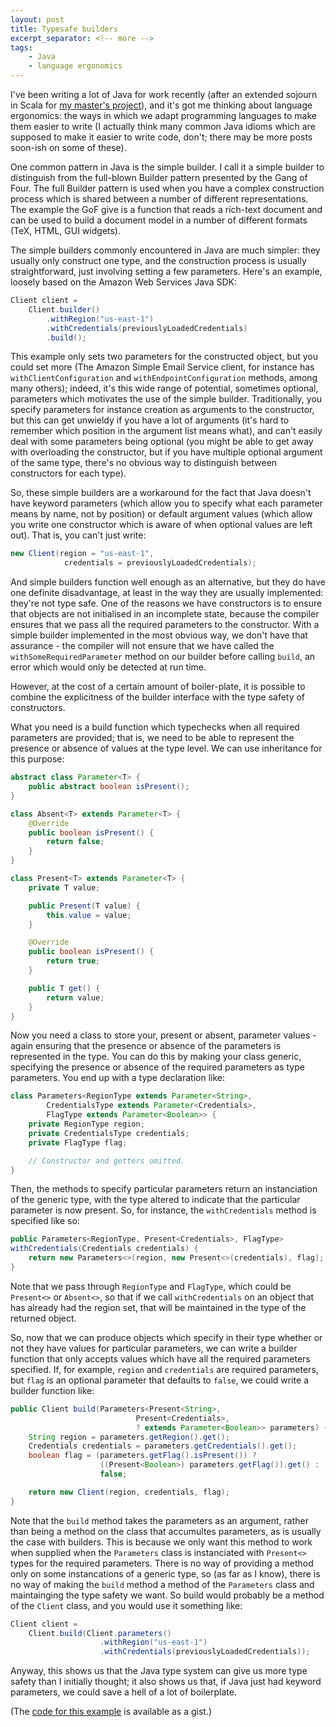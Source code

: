 ```yaml
---
layout: post
title: Typesafe builders
excerpt_separator: <!-- more -->
tags: 
    - Java
    - language ergonomics
---
```


I've been writing a lot of Java for work recently (after an extended sojourn
in Scala for [my master's project](https://github.com/culturedsys/lucida)),
and it's got me thinking about language ergonomics: the ways in which we adapt
programming languages to make them easier to write (I actually think many
common Java idioms which are supposed to make it easier to write code, don't;
there may be more posts soon-ish on some of these).

One common pattern in Java is the simple builder. I call it a simple builder
to distinguish from the full-blown Builder pattern presented by the Gang of
Four. The full Builder pattern is used when you have a complex construction
process which is shared between a number of different representations. The
example the GoF give is a function that reads a rich-text document and can be
used to build a document model in a number of different formats (TeX, HTML,
GUI widgets).

The simple builders commonly encountered in Java are much simpler: they
usually only construct one type, and the construction process is usually
straightforward, just involving setting a few parameters.<!-- more --> Here's
an example, loosely based on the Amazon Web Services Java SDK:

```java
Client client = 
    Client.builder()
        .withRegion("us-east-1")
        .withCredentials(previouslyLoadedCredentials)
        .build();
```

This example only sets two parameters for the constructed object, but you could
set more (The Amazon Simple Email Service client, for instance has
`withClientConfiguration` and `withEndpointConfiguration` methods, among many
others); indeed, it's this wide range of potential, sometimes optional,
parameters which motivates the use of the simple builder. Traditionally, you
specify parameters for instance creation as arguments to the constructor, but
this can get unwieldy if you have a lot of arguments (it's hard to remember
which position in the argument list means what), and can't easily deal with
some parameters being optional (you might be able to get away with overloading
the constructor, but if you have multiple optional argument of the same type,
there's no obvious way to distinguish between constructors for each type).

So, these simple builders are a workaround for the fact that Java doesn't have
keyword parameters (which allow you to specify what each parameter means by
name, not by position) or default argument values (which allow you write one
constructor which is aware of when optional values are left out). That is, you
can't just write:

```scala
new Client(region = "us-east-1", 
            credentials = previouslyLoadedCredentials);
```

And simple builders function well enough as an alternative, but they do have
one definite disadvantage, at least in the way they are usually implemented:
they're not type safe. One of the reasons we have constructors is to ensure
that objects are not initialised in an incomplete state, because the compiler
ensures that we pass all the required parameters to the constructor. With a
simple builder implemented in the most obvious way, we don't have that
assurance - the compiler will not ensure that we have called the
`withSomeRequiredParameter` method on our builder before calling `build`, an
error which would only be detected at run time.

However, at the cost of a certain amount of boiler-plate, it is possible to 
combine the explicitness of the builder interface with the type safety of
constructors.

What you need is a build function which typechecks when all required 
parameters are provided; that is, we need to be able to represent the presence 
or absence of values at the type level. We can use inheritance for this purpose:

```java
abstract class Parameter<T> { 
    public abstract boolean isPresent();
}

class Absent<T> extends Parameter<T> { 
    @Override
    public boolean isPresent() {
        return false;
    }
}

class Present<T> extends Parameter<T> {
    private T value;

    public Present(T value) {
        this.value = value;
    }

    @Override
    public boolean isPresent() {
        return true;
    }

    public T get() {
        return value;
    }
}
```

Now you need a class to store your, present or absent, parameter values - 
again ensuring that the presence or absence of the parameters is represented 
in the type. You can do this by making your class generic, specifying the 
presence or absence of the required parameters as type parameters. You end up 
with a type declaration like: 

```java
class Parameters<RegionType extends Parameter<String>, 
        CredentialsType extends Parameter<Credentials>, 
        FlagType extends Parameter<Boolean>> {
    private RegionType region;
    private CredentialsType credentials;
    private FlagType flag;

    // Constructor and getters omitted.
}
```

Then, the methods to specify particular parameters return an instanciation of 
the generic type, with the type altered to indicate that the particular 
parameter is now present. So, for instance, the `withCredentials` method is 
specified like so: 

```java
public Parameters<RegionType, Present<Credentials>, FlagType> 
withCredentials(Credentials credentials) {
    return new Parameters<>(region, new Present<>(credentials), flag);
}
```

Note that we pass through `RegionType` and `FlagType`, which could be 
`Present<>` or `Absent<>`, so that if we call `withCredentials` on an object 
that has already had the region set, that will be maintained in the type of 
the returned object.

So, now that we can produce objects which specify in their type whether or not
they have values for particular parameters, we can write a builder function
that only accepts values which have all the required parameters specified. If,
for example, `region` and `credentials` are required parameters, but `flag` is
an optional parameter that defaults to `false`, we could write a builder
function like:

```java
public Client build(Parameters<Present<String>, 
                            Present<Credentials>, 
                            ? extends Parameter<Boolean>> parameters) {
    String region = parameters.getRegion().get();
    Credentials credentials = parameters.getCredentials().get();
    boolean flag = (parameters.getFlag().isPresent()) ? 
                    ((Present<Boolean>) parameters.getFlag()).get() : 
                    false;

    return new Client(region, credentials, flag);
}
```

Note that the `build` method takes the parameters as an argument, rather than
being a method on the class that accumultes parameters, as is usually the case
with builders. This is because we only want this method to work when supplied
when the `Parameters` class is instanciated with `Present<>` types for the
required parameters. There is no way of providing a method only on some
instancations of a generic type, so (as far as I know), there is no way of
making the `build` method a method of the `Parameters` class and maintainging
the type safety we want. So build would probably be a method of the `Client`
class, and you would use it something like:

```java
Client client = 
    Client.build(Client.parameters()
                    .withRegion("us-east-1")
                    .withCredentials(previouslyLoadedCredentials));
```

Anyway, this shows us that the Java type system can give us more type safety
than I initially thought; it also shows us that, if Java just had keyword
parameters, we could save a hell of a lot of boilerplate.

(The [code for this
example](https://gist.github.com/culturedsys/0a9418f0b2bb0ba00f7d10879368a34d)
is available as a gist.)
